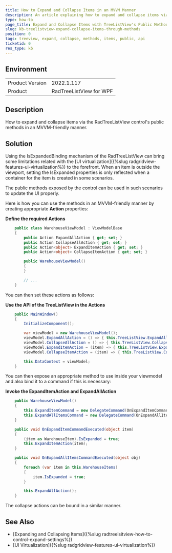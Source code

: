 ```yaml
---
title: How to Expand and Collapse Items in an MVVM Manner
description: An article explaining how to expand and collapse items via the control's public API.
type: how-to
page_title: Expand and Collapse Items with TreeListView's Public Methods
slug: kb-treelistview-expand-collapse-items-through-methods
position: 0
tags: treeview, expand, collapse, methods, items, public, api
ticketid: 0
res_type: kb
---
```


## Environment
<table>
	<tbody>
		<tr>
			<td>Product Version</td>
			<td>2022.1.117</td>
		</tr>
		<tr>
			<td>Product</td>
			<td>RadTreeListView for WPF</td>
		</tr>
	</tbody>
</table>

## Description

How to expand and collapse items via the RadTreeListView control's public methods in an MVVM-friendly manner.

## Solution

Using the IsExpandedBinding mechanism of the RadTreeListView can bring some limitations related with the [UI virtualization]({%slug radgridview-features-ui-virtualization%}) to the forefront. When an item is outside the viewport, setting the IsExpanded properties is only reflected when a container for the item is created in some scenarios.

The public methods exposed by the control can be used in such scenarios to update the UI properly.

Here is how you can use the methods in an MVVM-friendly manner by creating appropriate **Action** properties:

__Define the required Actions__

```C#
    public class WarehouseViewModel : ViewModelBase
    {
        public Action ExpandAllAction { get; set; }
        public Action CollapseAllAction { get; set; }
        public Action<object> ExpandItemAction { get; set; }
        public Action<object> CollapseItemAction { get; set; }

        public WarehouseViewModel()
        {
        }

        // ...
    }
```

You can then set these actions as follows:

__Use the API of the TreeListView in the Actions__

```C#
	public MainWindow()
	{
		InitializeComponent();

		var viewModel = new WarehouseViewModel();
		viewModel.ExpandAllAction = () => { this.TreeListView.ExpandAllHierarchyItems(); };
		viewModel.CollapseAllAction = () => { this.TreeListView.CollapseAllHierarchyItems(); };
		viewModel.ExpandItemAction = (item) => { this.TreeListView.ExpandHierarchyItem(item); };
		viewModel.CollapseItemAction = (item) => { this.TreeListView.CollapseHierarchyItem(item); };

		this.DataContext = viewModel;
	}
```

You can then expose an appropriate method to use inside your viewmodel and also bind it to a command if this is necessary:

__Invoke the ExpandItemAction and ExpandAllAction__

```C#
	public WarehouseViewModel()
	{
		this.ExpandItemCommand = new DelegateCommand(OnExpandItemCommandExecuted);
		this.ExpandAllItemsCommand = new DelegateCommand(OnExpandAllItemsCommandExecuted);
	}

	public void OnExpandItemCommandExecuted(object item)
	{
		(item as WarehouseItem).IsExpanded = true;
		this.ExpandItemAction(item);
	}

	public void OnExpandAllItemsCommandExecuted(object obj)
	{
		foreach (var item in this.WarehouseItems)
		{
			item.IsExpanded = true;
		}

		this.ExpandAllAction();
	}
```

The collapse actions can be bound in a similar manner.

## See Also
* [Expanding and Collapsing Items]({%slug radtreelsitview-how-to-control-expand-settings%})
* [UI Virtualization]({%slug radgridview-features-ui-virtualization%})
